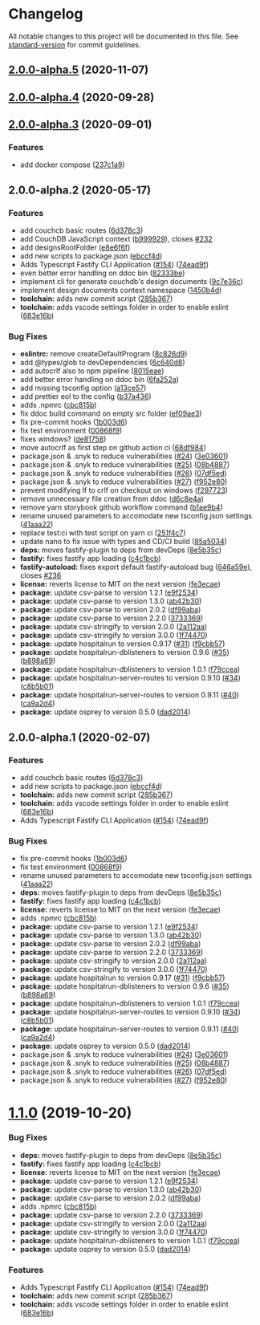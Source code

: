 # Changelog

All notable changes to this project will be documented in this file. See [standard-version](https://github.com/conventional-changelog/standard-version) for commit guidelines.

## [2.0.0-alpha.5](https://github.com/HospitalRun/hospitalrun-server/compare/v2.0.0-alpha.4...v2.0.0-alpha.5) (2020-11-07)

## [2.0.0-alpha.4](https://github.com/HospitalRun/hospitalrun-server/compare/v2.0.0-alpha.3...v2.0.0-alpha.4) (2020-09-28)

## [2.0.0-alpha.3](https://github.com/HospitalRun/hospitalrun-server/compare/v2.0.0-alpha.2...v2.0.0-alpha.3) (2020-09-01)


### Features

* add docker compose ([237c1a9](https://github.com/HospitalRun/hospitalrun-server/commit/237c1a99a125fcde565f8e31c5d6186308e9257b))

## 2.0.0-alpha.2 (2020-05-17)


### Features

* add couchcb basic routes ([6d378c3](https://github.com/HospitalRun/hospitalrun-server/commit/6d378c37919a34c5e7934471be95d6d0c36fb7e7))
* add CouchDB JavaScript context ([b999929](https://github.com/HospitalRun/hospitalrun-server/commit/b9999296c6390b01b8074ea0ed263949f896ca47)), closes [#232](https://github.com/HospitalRun/hospitalrun-server/issues/232)
* add designsRootFolder ([e8e6f6f](https://github.com/HospitalRun/hospitalrun-server/commit/e8e6f6f7459112b10d4d7b94a1dfae9d07be1a9e))
* add new scripts to package.json ([ebccf4d](https://github.com/HospitalRun/hospitalrun-server/commit/ebccf4dcb12848db27db3358ad94d3fe6b73e4a2))
* Adds Typescript Fastify CLI Application ([#154](https://github.com/HospitalRun/hospitalrun-server/issues/154)) ([74ead9f](https://github.com/HospitalRun/hospitalrun-server/commit/74ead9f76c7011ab3a894838e04e9a7735250866))
* even better error handling on ddoc bin ([82333be](https://github.com/HospitalRun/hospitalrun-server/commit/82333be7ecdfeb9fa3d354bca580758c2bd58d4f))
* implement cli for generate couchdb's design documents ([9c7e36c](https://github.com/HospitalRun/hospitalrun-server/commit/9c7e36c87bfbe8bdd727a513508accc89576fd0f))
* implement design documents context namespace ([1450b4d](https://github.com/HospitalRun/hospitalrun-server/commit/1450b4df8000b4de1be5c81bbe371cf0d4254e47))
* **toolchain:** adds new commit script ([285b367](https://github.com/HospitalRun/hospitalrun-server/commit/285b3670461ed9f7667389b288eac91025c19463))
* **toolchain:** adds vscode settings folder in order to enable eslint ([683e16b](https://github.com/HospitalRun/hospitalrun-server/commit/683e16b563a055e3a896aba4f58629d9d1c2fa44))


### Bug Fixes

* **eslintrc:** remove createDefaultProgram ([8c826d9](https://github.com/HospitalRun/hospitalrun-server/commit/8c826d9df07010a76b7e60991e19460484658f5e))
* add @types/glob to devDependencies ([6c640d8](https://github.com/HospitalRun/hospitalrun-server/commit/6c640d81a2ca67ddd16cc2154cb025f49fa4ffe7))
* add autocrlf also to npm pipeline ([8015eae](https://github.com/HospitalRun/hospitalrun-server/commit/8015eaec9bd57312be192afaaf293a10ddfb6f27))
* add better error handling on ddoc bin ([6fa252a](https://github.com/HospitalRun/hospitalrun-server/commit/6fa252ad4d843d610a610a88090fed2fb655a2e5))
* add missing tsconfig option ([a13ce57](https://github.com/HospitalRun/hospitalrun-server/commit/a13ce57bf4f995811ac918043063b1947f7eb158))
* add prettier eol to the config ([b37a436](https://github.com/HospitalRun/hospitalrun-server/commit/b37a436f0ce2440b9c21ede7e5c8e5c7ee0d9deb))
* adds .npmrc ([cbc815b](https://github.com/HospitalRun/hospitalrun-server/commit/cbc815be9aa0c879075f02eb70724ef5943eb346))
* fix ddoc build command on empty src folder ([ef09ae3](https://github.com/HospitalRun/hospitalrun-server/commit/ef09ae3dbf9b4b2dc2065ce2ede56abb12c5f2a3))
* fix pre-commit hooks ([1b003d6](https://github.com/HospitalRun/hospitalrun-server/commit/1b003d6de444c502400e8df104c5e0a8156119cb))
* fix test environment ([00868f9](https://github.com/HospitalRun/hospitalrun-server/commit/00868f95e96e35994f3595aaa966490986a69548))
* fixes windows? ([de81758](https://github.com/HospitalRun/hospitalrun-server/commit/de81758f53e52f075adc93fcc995383855c9a63f))
* move autocrlf as first step on github action ci ([68df984](https://github.com/HospitalRun/hospitalrun-server/commit/68df9842d9088471623b5971cd5a872abfaadf7d))
* package.json & .snyk to reduce vulnerabilities ([#24](https://github.com/HospitalRun/hospitalrun-server/issues/24)) ([3e03601](https://github.com/HospitalRun/hospitalrun-server/commit/3e0360164e678ecdcee6e7cc189922eb59cae3d7))
* package.json & .snyk to reduce vulnerabilities ([#25](https://github.com/HospitalRun/hospitalrun-server/issues/25)) ([08b4887](https://github.com/HospitalRun/hospitalrun-server/commit/08b4887fc6a7c573a3194a41bbe876f9a68b8eb5))
* package.json & .snyk to reduce vulnerabilities ([#26](https://github.com/HospitalRun/hospitalrun-server/issues/26)) ([07df5ed](https://github.com/HospitalRun/hospitalrun-server/commit/07df5edfd4f24652c970d21e55e778bc47b8eb5b))
* package.json & .snyk to reduce vulnerabilities ([#27](https://github.com/HospitalRun/hospitalrun-server/issues/27)) ([f952e80](https://github.com/HospitalRun/hospitalrun-server/commit/f952e8011f162310577da9a01fcfbd10e473a20e))
* prevent modifying lf to crlf on checkout on windows ([f297723](https://github.com/HospitalRun/hospitalrun-server/commit/f297723214980a711cb0b08efd97861ffa58c9c8))
* remove unnecessary file creation from ddoc ([d6c8e4a](https://github.com/HospitalRun/hospitalrun-server/commit/d6c8e4a957eab2fe4b26c5235e779355ceb933ba))
* remove yarn storybook github workflow command ([b1ae9b4](https://github.com/HospitalRun/hospitalrun-server/commit/b1ae9b4ede7c9a48486d364e4afbf1bbe61eaf66))
* rename unused parameters to accomodate new tsconfig.json settings ([41aaa22](https://github.com/HospitalRun/hospitalrun-server/commit/41aaa22cbe7be5d64ede2a70168a1f2490f2311e))
* replace test:ci with test script on yarn ci ([251f4c7](https://github.com/HospitalRun/hospitalrun-server/commit/251f4c79dce164c7f888563ed194d7d9d77d5601))
* update nano to fix issue with types and CD/CI build ([85a5034](https://github.com/HospitalRun/hospitalrun-server/commit/85a503478e65a4e93f64541efd2f888c7424106f))
* **deps:** moves fastify-plugin to deps from devDeps ([8e5b35c](https://github.com/HospitalRun/hospitalrun-server/commit/8e5b35c84d4d13378d5631b2810830f17298e25f))
* **fastify:** fixes fastify app loading ([c4c1bcb](https://github.com/HospitalRun/hospitalrun-server/commit/c4c1bcb9ce288f0a366b2548d159a9c04601dae0))
* **fastify-autoload:** fixes export default fastify-autoload bug ([646a59e](https://github.com/HospitalRun/hospitalrun-server/commit/646a59eb035500447cc89627c5049dd6aaad122b)), closes [#236](https://github.com/HospitalRun/hospitalrun-server/issues/236)
* **license:** reverts license to MIT on the next version ([fe3ecae](https://github.com/HospitalRun/hospitalrun-server/commit/fe3ecae61a657adc61417bf7a62c712a261829ff))
* **package:** update csv-parse to version 1.2.1 ([e9f2534](https://github.com/HospitalRun/hospitalrun-server/commit/e9f25348688f0b9bd5a95028e12bc986c425e9a3))
* **package:** update csv-parse to version 1.3.0 ([ab42b30](https://github.com/HospitalRun/hospitalrun-server/commit/ab42b30369d5c659b5c765ad61b661492f243bae))
* **package:** update csv-parse to version 2.0.2 ([df99aba](https://github.com/HospitalRun/hospitalrun-server/commit/df99abaa907620d111a619e86994685726f49329))
* **package:** update csv-parse to version 2.2.0 ([3733369](https://github.com/HospitalRun/hospitalrun-server/commit/37333691d7916b03bc4c0c6ae11c431c74e06910))
* **package:** update csv-stringify to version 2.0.0 ([2a112aa](https://github.com/HospitalRun/hospitalrun-server/commit/2a112aae491aa57871da0c446f84e49e5402b502))
* **package:** update csv-stringify to version 3.0.0 ([1f74470](https://github.com/HospitalRun/hospitalrun-server/commit/1f74470c40cb31dbe9d887ffc4cefb13c2f0bc41))
* **package:** update hospitalrun to version 0.9.17 ([#31](https://github.com/HospitalRun/hospitalrun-server/issues/31)) ([f9cbb57](https://github.com/HospitalRun/hospitalrun-server/commit/f9cbb57359b078146276c0afd66426cea113b5e9))
* **package:** update hospitalrun-dblisteners to version 0.9.6 ([#35](https://github.com/HospitalRun/hospitalrun-server/issues/35)) ([b898a69](https://github.com/HospitalRun/hospitalrun-server/commit/b898a690f80e7e434e609d48f9716a7c9a845784))
* **package:** update hospitalrun-dblisteners to version 1.0.1 ([f79ccea](https://github.com/HospitalRun/hospitalrun-server/commit/f79cceae7b510ef09220a27ab6cad7b2383d8390))
* **package:** update hospitalrun-server-routes to version 0.9.10 ([#34](https://github.com/HospitalRun/hospitalrun-server/issues/34)) ([c8b5b01](https://github.com/HospitalRun/hospitalrun-server/commit/c8b5b01c8589d393555c8f2242c3f853b92301a7))
* **package:** update hospitalrun-server-routes to version 0.9.11 ([#40](https://github.com/HospitalRun/hospitalrun-server/issues/40)) ([ca9a2d4](https://github.com/HospitalRun/hospitalrun-server/commit/ca9a2d45d12bcc3a2d274577a4006fa68642a541))
* **package:** update osprey to version 0.5.0 ([dad2014](https://github.com/HospitalRun/hospitalrun-server/commit/dad20142aea10c754a892b56447dfa5f8be8ee10))

## 2.0.0-alpha.1 (2020-02-07)


### Features

* add couchcb basic routes ([6d378c3](https://github.com/HospitalRun/hospitalrun-server/commit/6d378c37919a34c5e7934471be95d6d0c36fb7e7))
* add new scripts to package.json ([ebccf4d](https://github.com/HospitalRun/hospitalrun-server/commit/ebccf4dcb12848db27db3358ad94d3fe6b73e4a2))
* **toolchain:** adds new commit script ([285b367](https://github.com/HospitalRun/hospitalrun-server/commit/285b3670461ed9f7667389b288eac91025c19463))
* **toolchain:** adds vscode settings folder in order to enable eslint ([683e16b](https://github.com/HospitalRun/hospitalrun-server/commit/683e16b563a055e3a896aba4f58629d9d1c2fa44))
* Adds Typescript Fastify CLI Application ([#154](https://github.com/HospitalRun/hospitalrun-server/issues/154)) ([74ead9f](https://github.com/HospitalRun/hospitalrun-server/commit/74ead9f76c7011ab3a894838e04e9a7735250866))


### Bug Fixes

* fix pre-commit hooks ([1b003d6](https://github.com/HospitalRun/hospitalrun-server/commit/1b003d6de444c502400e8df104c5e0a8156119cb))
* fix test environment ([00868f9](https://github.com/HospitalRun/hospitalrun-server/commit/00868f95e96e35994f3595aaa966490986a69548))
* rename unused parameters to accomodate new tsconfig.json settings ([41aaa22](https://github.com/HospitalRun/hospitalrun-server/commit/41aaa22cbe7be5d64ede2a70168a1f2490f2311e))
* **deps:** moves fastify-plugin to deps from devDeps ([8e5b35c](https://github.com/HospitalRun/hospitalrun-server/commit/8e5b35c84d4d13378d5631b2810830f17298e25f))
* **fastify:** fixes fastify app loading ([c4c1bcb](https://github.com/HospitalRun/hospitalrun-server/commit/c4c1bcb9ce288f0a366b2548d159a9c04601dae0))
* **license:** reverts license to MIT on the next version ([fe3ecae](https://github.com/HospitalRun/hospitalrun-server/commit/fe3ecae61a657adc61417bf7a62c712a261829ff))
* adds .npmrc ([cbc815b](https://github.com/HospitalRun/hospitalrun-server/commit/cbc815be9aa0c879075f02eb70724ef5943eb346))
* **package:** update csv-parse to version 1.2.1 ([e9f2534](https://github.com/HospitalRun/hospitalrun-server/commit/e9f25348688f0b9bd5a95028e12bc986c425e9a3))
* **package:** update csv-parse to version 1.3.0 ([ab42b30](https://github.com/HospitalRun/hospitalrun-server/commit/ab42b30369d5c659b5c765ad61b661492f243bae))
* **package:** update csv-parse to version 2.0.2 ([df99aba](https://github.com/HospitalRun/hospitalrun-server/commit/df99abaa907620d111a619e86994685726f49329))
* **package:** update csv-parse to version 2.2.0 ([3733369](https://github.com/HospitalRun/hospitalrun-server/commit/37333691d7916b03bc4c0c6ae11c431c74e06910))
* **package:** update csv-stringify to version 2.0.0 ([2a112aa](https://github.com/HospitalRun/hospitalrun-server/commit/2a112aae491aa57871da0c446f84e49e5402b502))
* **package:** update csv-stringify to version 3.0.0 ([1f74470](https://github.com/HospitalRun/hospitalrun-server/commit/1f74470c40cb31dbe9d887ffc4cefb13c2f0bc41))
* **package:** update hospitalrun to version 0.9.17 ([#31](https://github.com/HospitalRun/hospitalrun-server/issues/31)) ([f9cbb57](https://github.com/HospitalRun/hospitalrun-server/commit/f9cbb57359b078146276c0afd66426cea113b5e9))
* **package:** update hospitalrun-dblisteners to version 0.9.6 ([#35](https://github.com/HospitalRun/hospitalrun-server/issues/35)) ([b898a69](https://github.com/HospitalRun/hospitalrun-server/commit/b898a690f80e7e434e609d48f9716a7c9a845784))
* **package:** update hospitalrun-dblisteners to version 1.0.1 ([f79ccea](https://github.com/HospitalRun/hospitalrun-server/commit/f79cceae7b510ef09220a27ab6cad7b2383d8390))
* **package:** update hospitalrun-server-routes to version 0.9.10 ([#34](https://github.com/HospitalRun/hospitalrun-server/issues/34)) ([c8b5b01](https://github.com/HospitalRun/hospitalrun-server/commit/c8b5b01c8589d393555c8f2242c3f853b92301a7))
* **package:** update hospitalrun-server-routes to version 0.9.11 ([#40](https://github.com/HospitalRun/hospitalrun-server/issues/40)) ([ca9a2d4](https://github.com/HospitalRun/hospitalrun-server/commit/ca9a2d45d12bcc3a2d274577a4006fa68642a541))
* **package:** update osprey to version 0.5.0 ([dad2014](https://github.com/HospitalRun/hospitalrun-server/commit/dad20142aea10c754a892b56447dfa5f8be8ee10))
* package.json & .snyk to reduce vulnerabilities ([#24](https://github.com/HospitalRun/hospitalrun-server/issues/24)) ([3e03601](https://github.com/HospitalRun/hospitalrun-server/commit/3e0360164e678ecdcee6e7cc189922eb59cae3d7))
* package.json & .snyk to reduce vulnerabilities ([#25](https://github.com/HospitalRun/hospitalrun-server/issues/25)) ([08b4887](https://github.com/HospitalRun/hospitalrun-server/commit/08b4887fc6a7c573a3194a41bbe876f9a68b8eb5))
* package.json & .snyk to reduce vulnerabilities ([#26](https://github.com/HospitalRun/hospitalrun-server/issues/26)) ([07df5ed](https://github.com/HospitalRun/hospitalrun-server/commit/07df5edfd4f24652c970d21e55e778bc47b8eb5b))
* package.json & .snyk to reduce vulnerabilities ([#27](https://github.com/HospitalRun/hospitalrun-server/issues/27)) ([f952e80](https://github.com/HospitalRun/hospitalrun-server/commit/f952e8011f162310577da9a01fcfbd10e473a20e))

# [1.1.0](https://github.com/HospitalRun/hospitalrun-server/compare/v1.0.0...v1.1.0) (2019-10-20)


### Bug Fixes

* **deps:** moves fastify-plugin to deps from devDeps ([8e5b35c](https://github.com/HospitalRun/hospitalrun-server/commit/8e5b35c84d4d13378d5631b2810830f17298e25f))
* **fastify:** fixes fastify app loading ([c4c1bcb](https://github.com/HospitalRun/hospitalrun-server/commit/c4c1bcb9ce288f0a366b2548d159a9c04601dae0))
* **license:** reverts license to MIT on the next version ([fe3ecae](https://github.com/HospitalRun/hospitalrun-server/commit/fe3ecae61a657adc61417bf7a62c712a261829ff))
* **package:** update csv-parse to version 1.2.1 ([e9f2534](https://github.com/HospitalRun/hospitalrun-server/commit/e9f25348688f0b9bd5a95028e12bc986c425e9a3))
* **package:** update csv-parse to version 1.3.0 ([ab42b30](https://github.com/HospitalRun/hospitalrun-server/commit/ab42b30369d5c659b5c765ad61b661492f243bae))
* **package:** update csv-parse to version 2.0.2 ([df99aba](https://github.com/HospitalRun/hospitalrun-server/commit/df99abaa907620d111a619e86994685726f49329))
* adds .npmrc ([cbc815b](https://github.com/HospitalRun/hospitalrun-server/commit/cbc815be9aa0c879075f02eb70724ef5943eb346))
* **package:** update csv-parse to version 2.2.0 ([3733369](https://github.com/HospitalRun/hospitalrun-server/commit/37333691d7916b03bc4c0c6ae11c431c74e06910))
* **package:** update csv-stringify to version 2.0.0 ([2a112aa](https://github.com/HospitalRun/hospitalrun-server/commit/2a112aae491aa57871da0c446f84e49e5402b502))
* **package:** update csv-stringify to version 3.0.0 ([1f74470](https://github.com/HospitalRun/hospitalrun-server/commit/1f74470c40cb31dbe9d887ffc4cefb13c2f0bc41))
* **package:** update hospitalrun-dblisteners to version 1.0.1 ([f79ccea](https://github.com/HospitalRun/hospitalrun-server/commit/f79cceae7b510ef09220a27ab6cad7b2383d8390))
* **package:** update osprey to version 0.5.0 ([dad2014](https://github.com/HospitalRun/hospitalrun-server/commit/dad20142aea10c754a892b56447dfa5f8be8ee10))


### Features

* Adds Typescript Fastify CLI Application ([#154](https://github.com/HospitalRun/hospitalrun-server/issues/154)) ([74ead9f](https://github.com/HospitalRun/hospitalrun-server/commit/74ead9f76c7011ab3a894838e04e9a7735250866))
* **toolchain:** adds new commit script ([285b367](https://github.com/HospitalRun/hospitalrun-server/commit/285b3670461ed9f7667389b288eac91025c19463))
* **toolchain:** adds vscode settings folder in order to enable eslint ([683e16b](https://github.com/HospitalRun/hospitalrun-server/commit/683e16b563a055e3a896aba4f58629d9d1c2fa44))
